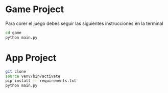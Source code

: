 # Game Project

Para corer el juego debes seguir las siguientes instrucciones en la terminal

```sh
cd game 
python main.py
```

# App Project

```sh
git clone
source venv/bin/activate
pip install -r requirements.txt
python main.py
```